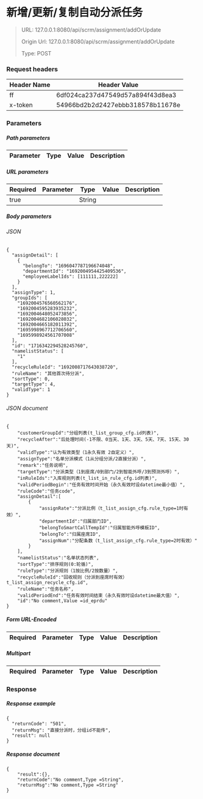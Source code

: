 # 新增/更新/复制自动分派任务

> URL: 127.0.0.1:8080/api/scrm/assignment/addOrUpdate
>
> Origin Url: 127.0.0.1:8080/api/scrm/assignment/addOrUpdate
>
> Type: POST


### Request headers

|Header Name| Header Value|
|---------|------|
|ff|6df024ca237d47549d57a894f43d8ea3|
|x-token|54966bd2b2d2427ebbb318578b11678e|

### Parameters

##### Path parameters

| Parameter | Type | Value | Description |
|---------|------|------|------------|


##### URL parameters

|Required| Parameter | Type | Value | Description |
|---------|---------|------|------|------------|
|true||String|||


##### Body parameters

###### JSON

```
{
  "assignDetail": [
    {
      "belongTo": "1696047787196674048",
      "departmentId": "1692004954425409536",
      "employeeLabelIds": [111111,222222]
    }
  ],
  "assignType": 1,
  "groupIds": [
    "1692004576560562176",
    "1692004595283935232",
    "1692004648052473856",
    "1692004682106028032",
    "1692004665182011392",
    "1695998967712706560",
    "1695998924561707008"
  ],
  "id": "1716342294528245760",
  "namelistStatus": [
    "1"
  ],
  "recycleRuleId": "1692008717643038720",
  "ruleName": "其他首次待分派",
  "sortType": 0,
  "targetType": 4,
  "validType": 1
}
```

###### JSON document

```
{
	"customerGroupId":"分组列表(t_list_group_cfg.id列表)",
	"recycleAfter":"后处理时间(-1不限、0当天、1天、3天、5天、7天、15天、30天)",
	"validType":"认为有效类型（1永久有效 2自定义）",
	"assignType":"名单分派模式（1从分组分派/2直接分派）",
	"remark":"任务说明",
	"targetType":"分派类型（1到座席/0到部门/2到智能外呼/3到预测外呼）",
	"inRuleIds":"入库规则列表(t_list_in_rule_cfg.id列表)",
	"validPeriodBegin":"任务有效时间开始（永久有效时设datetime最小值）",
	"ruleCode":"任务code",
	"assignDetail":[
		{
			"assignRate":"分派比例（t_list_assign_cfg.rule_type=1时有效）",
			"departmentId":"归属部门ID",
			"belongToSmartCallTempId":"归属智能外呼模板ID",
			"belongTo":"归属座席ID",
			"assignNum":"分配条数（t_list_assign_cfg.rule_type=2时有效）"
		}
	],
	"namelistStatus":"名单状态列表",
	"sortType":"排序规则(0:轮循)",
	"ruleType":"分派规则（1按比例/2按数量）",
	"recycleRuleId":"回收规则（分派到座席时有效） t_list_assign_recycle_cfg.id",
	"ruleName":"任务名称",
	"validPeriodEnd":"任务有效时间结束（永久有效时设datetime最大值）",
	"id":"No comment,Value =id_eprdu"
}
```


##### Form URL-Encoded
|Required| Parameter | Type | Value | Description |
|---------|---------|------|------|------------|


##### Multipart
|Required | Parameter | Type | Value | Description |
|---------|---------|------|------|------------|


### Response

##### Response example

```
{
  "returnCode": "501",
  "returnMsg": "直接分派时，分组id不能传",
  "result": null
}
```

##### Response document
```
{
	"result":{},
	"returnCode":"No comment,Type =String",
	"returnMsg":"No comment,Type =String"
}
```


